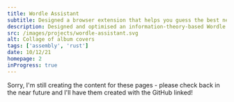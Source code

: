 ```yaml
---
title: Wordle Assistant
subtitle: Designed a browser extension that helps you guess the best next word in Wordle
description: Designed and optimised an information-theory-based Wordle Solver using Rust. Then combined WebAssembly and Chrome browser extensions to enable the solver to be used interactively to assist in the existing Worlde game.
src: /images/projects/wordle-assistant.svg
alt: Collage of album covers
tags: ['assembly', 'rust']
date: 10/12/21
homepage: 2
inProgress: true
---
```


Sorry, I'm still creating the content for these pages - please check back in the near future and I'll have them created with the GitHub linked!